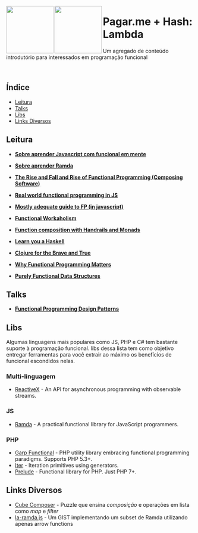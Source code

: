 <img src="https://user-images.githubusercontent.com/29930809/29830105-9ffc7f16-8cb7-11e7-9af6-2d43c171dfcb.png" width="127px" height="127px" align="left"/> <img src="https://avatars2.githubusercontent.com/u/24793433?s=200&v=4" width="127px" height="127px" align="left"/>


# Pagar.me + Hash: Lambda

Um agregado de conteúdo introdutório para interessados em programação funcional

<br>

## Índice

- [Leitura](#recomendações-de-leitura)
- [Talks](#talks)
- [Libs](#libs)
- [Links Diversos](#links-diversos)

## Leitura

* [**Sobre aprender Javascript com funcional em mente**](javascript.js)

* [**Sobre aprender Ramda**](ramda.md) 

* [**The Rise and Fall and Rise of Functional Programming (Composing Software)**](https://medium.com/javascript-scene/the-rise-and-fall-and-rise-of-functional-programming-composable-software-c2d91b424c8c)

* [**Real world functional programming in JS**](https://github.com/haskellcamargo/js-real-world-functional-programming)

* [**Mostly adequate guide to FP (in javascript)**](https://github.com/MostlyAdequate/mostly-adequate-guide)

* [**Functional Workaholism**](https://codepen.io/brekk/post/functional-workaholism)

* [**Function composition with Handrails and Monads**](https://codepen.io/brekk/post/visual-function-composition)

* [**Learn you a Haskell**](http://learnyouahaskell.com/)

* [**Clojure for the Brave and True**](http://braveclojure.com/)

* [**Why Functional Programming Matters**](https://www.cs.kent.ac.uk/people/staff/dat/miranda/whyfp90.pdf)

* [**Purely Functional Data Structures**](https://www.cs.cmu.edu/~rwh/theses/okasaki.pdf)

## Talks

* [**Functional Programming Design Patterns**](https://vimeo.com/113588389)

## Libs

Algumas linguagens mais populares como JS, PHP e C# tem bastante suporte à programação funcional. libs dessa lista tem como objetivo entregar ferramentas para você extrair ao máximo os benefícios de funcional escondidos nelas.

### Multi-linguagem

* [ReactiveX](http://reactivex.io/) - An API for asynchronous programming with observable streams.

### JS

* [Ramda](http://ramdajs.com/) - A practical functional library for JavaScript programmers.

### PHP

* [Garp Functional](https://github.com/grrr-amsterdam/garp-functional) - PHP utility library embracing functional programming paradigms. Supports PHP 5.3+.
* [Iter](https://github.com/nikic/iter) - Iteration primitives using generators.
* [Prelude](https://github.com/sergiors/prelude) - Functional library for PHP. Just PHP 7+.

## Links Diversos

- [Cube Composer](http://david-peter.de/cube-composer/) - Puzzle que ensina *composição* e operações em lista como *map* e *filter*
- [la-ramda.js](https://gist.github.com/mrosata/0d54c552f297cf638bd719f7558478ac) - Um GIST implementando um subset de Ramda utilizando apenas arrow functions
